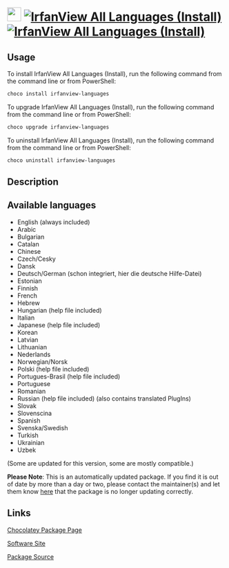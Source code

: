 ﻿# <img src="https://cdn.jsdelivr.net/gh/mkevenaar/chocolatey-packages@16a25c0108a903c15d04c8b3cd3e237441ccd6af/icons/irfanview-languages.png" width="32" height="32"/> [![IrfanView All Languages (Install)](https://img.shields.io/chocolatey/v/irfanview-languages.svg?label=IrfanView+All+Languages+(Install))](https://community.chocolatey.org/packages/irfanview-languages) [![IrfanView All Languages (Install)](https://img.shields.io/chocolatey/dt/irfanview-languages.svg)](https://community.chocolatey.org/packages/irfanview-languages)

## Usage

To install IrfanView All Languages (Install), run the following command from the command line or from PowerShell:

```powershell
choco install irfanview-languages
```

To upgrade IrfanView All Languages (Install), run the following command from the command line or from PowerShell:

```powershell
choco upgrade irfanview-languages
```

To uninstall IrfanView All Languages (Install), run the following command from the command line or from PowerShell:

```powershell
choco uninstall irfanview-languages
```

## Description

## Available languages

* English (always included)
* Arabic
* Bulgarian
* Catalan
* Chinese
* Czech/Cesky
* Dansk
* Deutsch/German (schon integriert, hier die deutsche Hilfe-Datei)
* Estonian
* Finnish
* French
* Hebrew
* Hungarian (help file included)
* Italian
* Japanese (help file included)
* Korean
* Latvian
* Lithuanian
* Nederlands
* Norwegian/Norsk
* Polski (help file included)
* Portugues-Brasil (help file included)
* Portuguese
* Romanian
* Russian (help file included) (also contains translated PlugIns)
* Slovak
* Slovenscina
* Spanish
* Svenska/Swedish
* Turkish
* Ukrainian
* Uzbek

(Some are updated for this version, some are mostly compatible.)

**Please Note**: This is an automatically updated package. If you find it is
out of date by more than a day or two, please contact the maintainer(s) and
let them know [here](https://github.com/mkevenaar/chocolatey-packages/issues) that the package is no longer updating correctly.


## Links

[Chocolatey Package Page](https://community.chocolatey.org/packages/irfanview-languages)

[Software Site](https://www.irfanview.com/languages.htm)

[Package Source](https://github.com/mkevenaar/chocolatey-packages/tree/master/automatic/irfanview-languages)

